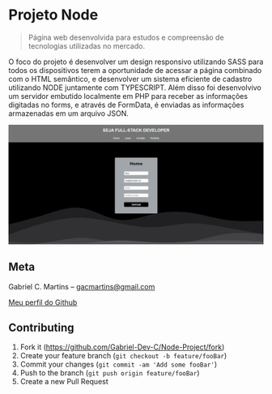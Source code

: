 # Projeto Node

> Página web desenvolvida para estudos e compreensão de tecnologias utilizadas no mercado.

O foco do projeto é desenvolver um design responsivo utilizando SASS para todos os dispositivos terem a oportunidade de acessar a página combinado com o HTML semântico, e desenvolver um sistema eficiente de cadastro utilizando NODE juntamente com TYPESCRIPT. Além disso foi desenvolvivo um servidor embutido localmente em PHP para receber as informações digitadas no forms, e através de FormData, é enviadas as informações armazenadas em um arquivo JSON.


<p align="center">
<img src="src/images/readme-update.png" alt="Protótipo do projeto.">
</p>

## Meta

Gabriel C. Martins – gacmartins@gmail.com

[Meu perfil do Github](https://github.com/Gabriel-Dev-C/)

## Contributing

1. Fork it (<https://github.com/Gabriel-Dev-C/Node-Project/fork>)
2. Create your feature branch (`git checkout -b feature/fooBar`)
3. Commit your changes (`git commit -am 'Add some fooBar'`)
4. Push to the branch (`git push origin feature/fooBar`)
5. Create a new Pull Request
